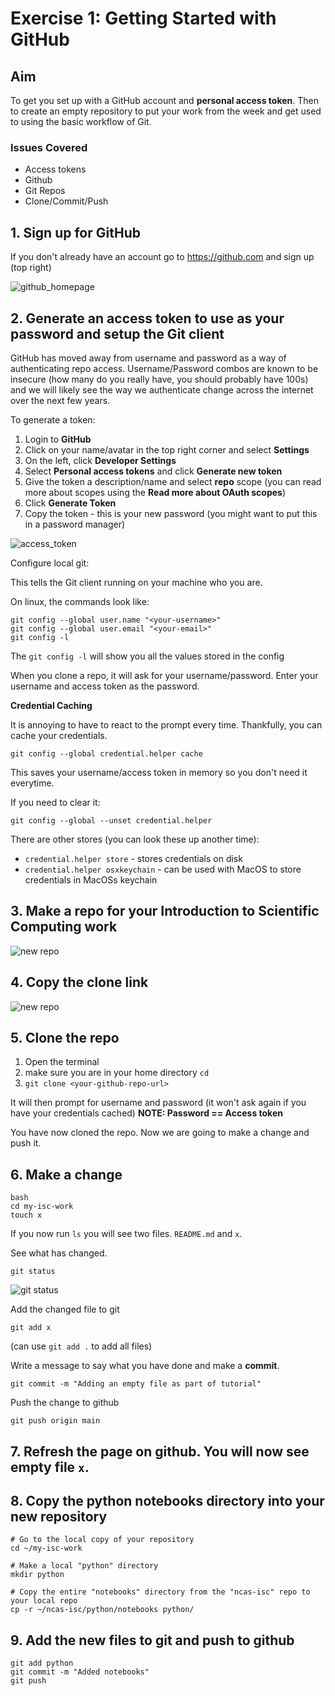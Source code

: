 # Exercise 1: Getting Started with GitHub

## Aim

To get you set up with a GitHub account and **personal access token**.
Then to create an empty repository to put your work from the week and get used to using
the basic workflow of Git.

### Issues Covered

- Access tokens
- Github
- Git Repos
- Clone/Commit/Push 

## 1. Sign up for GitHub

If you don't already have an account go to https://github.com and sign up (top right)
    
![github_homepage](images/github_homepage.png)

## 2. Generate an access token to use as your password and setup the Git client

GitHub has moved away from username and password as a way of authenticating repo access.
Username/Password combos are known to be insecure 
(how many do you really have, you should probably have 100s) and we will likely see the way
we authenticate change across the internet over the next few years.
    
To generate a token:
    
1. Login to **GitHub**
2. Click on your name/avatar in the top right corner and select **Settings**
3. On the left, click **Developer Settings**
4. Select **Personal access tokens** and click **Generate new token**
5. Give the token a description/name and select **repo** scope (you can read more about scopes using the **Read more about OAuth scopes**)
6. Click **Generate Token**
7. Copy the token - this is your new password (you might want to put this in a password manager)
    
![access_token](images/access_token.png)
    
Configure local git:
    
This tells the Git client running on your machine who you are.
    
On linux, the commands look like: 

```
git config --global user.name "<your-username>"
git config --global user.email "<your-email>"
git config -l
```

The `git config -l` will show you all the values stored in the config
    
When you clone a repo, it will ask for your username/password.
Enter your username and access token as the password.
    
**Credential Caching**

It is annoying to have to react to the prompt every time. Thankfully, 
you can cache your credentials.
    
```
git config --global credential.helper cache
```
    
This saves your username/access token in memory so you don't need it everytime.
    
If you need to clear it:
    
```
git config --global --unset credential.helper
```
    
There are other stores (you can look these up another time):
- `credential.helper store` - stores credentials on disk
- `credential.helper osxkeychain` - can be used with MacOS to store credentials in MacOSs keychain

## 3. Make a repo for your Introduction to Scientific Computing work

![new repo](images/new_repo.png)

## 4. Copy the clone link

![new repo](images/clone.png)

## 5. Clone the repo

1. Open the terminal
2. make sure you are in your home directory `cd`
3. `git clone <your-github-repo-url>`
    
It will then prompt for username and password (it won't ask again if you have your credentials cached)
**NOTE: Password == Access token**
    
You have now cloned the repo. Now we are going to make a change and push it.

## 6. Make a change

```
bash
cd my-isc-work
touch x
```
    
If you now run `ls` you will see two files. `README.md` and `x`.
    
See what has changed.
    
```
git status
```
    
![git status](images/git_status.png)
    
Add the changed file to git
    
```
git add x
``` 
(can use `git add .` to add all files)

Write a message to say what you have done and make a **commit**.

```
git commit -m "Adding an empty file as part of tutorial"
```

Push the change to github

```
git push origin main
```

## 7. Refresh the page on github. You will now see empty file `x`.

## 8. Copy the python notebooks directory into your new repository

```
# Go to the local copy of your repository
cd ~/my-isc-work

# Make a local "python" directory
mkdir python

# Copy the entire "notebooks" directory from the "ncas-isc" repo to your local repo
cp -r ~/ncas-isc/python/notebooks python/
```

## 9. Add the new files to git and push to github

```
git add python
git commit -m "Added notebooks"
git push
```



